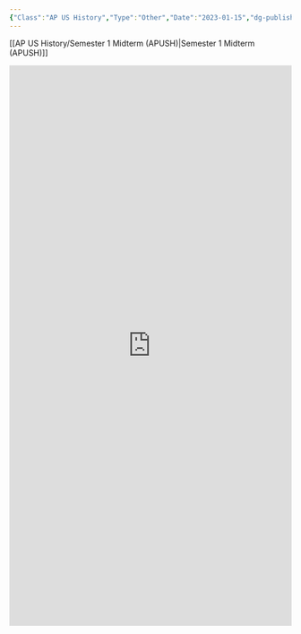 ```yaml
---
{"Class":"AP US History","Type":"Other","Date":"2023-01-15","dg-publish":true,"permalink":"/et-cetera/semester-1-midterm-graph-view/","dgPassFrontmatter":true}
---
```



[[AP US History/Semester 1 Midterm (APUSH)\|Semester 1 Midterm (APUSH)]]

<iframe width='100%' height='1000' style='height: 1000px' src='https://infranodus.com/illescooper/new?background=default&most_influential=bc2&maxnodes=150&labelsize=proportional&edgestype=line&drawedges=true&drawnodes=true&labelsizeratio=2&dynamic=accumulate&cutgraph=1&selected=highlighthide_always=1&link_hashtags=1' frameborder='0' allowfullscreen></iframe>





